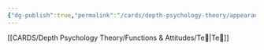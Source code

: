 ```yaml
---
{"dg-publish":true,"permalink":"/cards/depth-psychology-theory/appearance/","created":"2023-01-18T14:45:33.311+01:00","updated":"2023-04-21T13:49:22.771+02:00"}
---
```



[[CARDS/Depth Psychology Theory/Functions & Attitudes/Te🏹\|Te🏹]]

